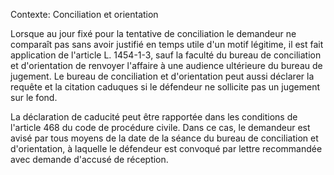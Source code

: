 Contexte: Conciliation et orientation

Lorsque au jour fixé pour la tentative de conciliation le demandeur ne comparaît pas sans avoir justifié en temps utile d'un motif légitime, il est fait application de l'article L. 1454-1-3, sauf la faculté du bureau de conciliation et d'orientation de renvoyer l'affaire à une audience ultérieure du bureau de jugement. Le bureau de conciliation et d'orientation peut aussi déclarer la requête et la citation caduques si le défendeur ne sollicite pas un jugement sur le fond.

La déclaration de caducité peut être rapportée dans les conditions de l'article 468 du code de procédure civile. Dans ce cas, le demandeur est avisé par tous moyens de la date de la séance du bureau de conciliation et d'orientation, à laquelle le défendeur est convoqué par lettre recommandée avec demande d'accusé de réception.